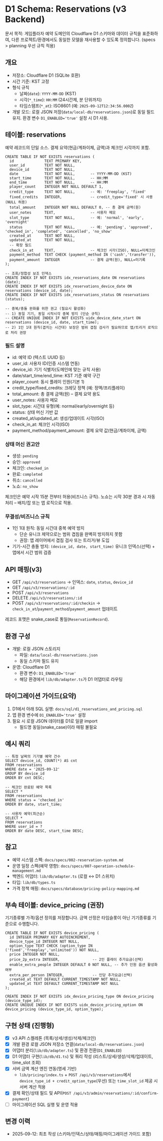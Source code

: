 # D1 Schema: Reservations (v3 Backend)

문서 목적: 게임플라자 예약 도메인의 Cloudflare D1 스키마와 데이터 규칙을 표준화하여, 다른 프로젝트/환경에서도 동일한 모델을 재사용할 수 있도록 정의합니다. (specs > planning 우선 규칙 적용)

## 개요
- 저장소: Cloudflare D1 (SQLite 호환)
- 시간 기준: KST 고정
- 형식 규칙
  - 날짜(`date`): `YYYY-MM-DD` (KST)
  - 시각(`*_time`): `HH:MM` (24시간제, 분 단위까지)
  - 타임스탬프(`*_at`): ISO8601 (예: `2025-09-12T12:34:56.000Z`)
- 개발 모드: 로컬 JSON 저장(`data/local-db/reservations.json`)로 동일 필드 유지. 환경 변수 `D1_ENABLED='true'` 설정 시 D1 사용.

## 테이블: reservations
예약 레코드의 단일 소스. 결제 요약(현금/계좌이체, 금액)과 체크인 시각까지 포함.

```
CREATE TABLE IF NOT EXISTS reservations (
  id              TEXT PRIMARY KEY,
  user_id         TEXT NOT NULL,
  device_id       TEXT NOT NULL,
  date            TEXT NOT NULL,       -- YYYY-MM-DD (KST)
  start_time      TEXT NOT NULL,       -- HH:MM
  end_time        TEXT NOT NULL,       -- HH:MM
  player_count    INTEGER NOT NULL DEFAULT 1,
  credit_type     TEXT NOT NULL,       -- 예: 'freeplay', 'fixed'
  fixed_credits   INTEGER,             -- credit_type='fixed' 시 사용 (NULL 허용)
  total_amount    INTEGER NOT NULL DEFAULT 0, -- 총 결제 금액(원)
  user_notes      TEXT,                -- 사용자 메모
  slot_type       TEXT NOT NULL,       -- 예: 'normal', 'early', 'overnight'
  status          TEXT NOT NULL,       -- 예: 'pending', 'approved', 'checked_in', 'completed', 'cancelled', 'no_show'
  created_at      TEXT NOT NULL,
  updated_at      TEXT NOT NULL,
  -- 확장 필드
  check_in_at     TEXT,                -- 체크인 시각(ISO), NULL=미체크인
  payment_method  TEXT CHECK (payment_method IN ('cash','transfer')),
  payment_amount  INTEGER              -- 결제 금액(원), NULL=미기록
);

-- 조회/정합성 보조 인덱스
CREATE INDEX IF NOT EXISTS idx_reservations_date ON reservations (date);
CREATE INDEX IF NOT EXISTS idx_reservations_device_date ON reservations (device_id, date);
CREATE INDEX IF NOT EXISTS idx_reservations_status ON reservations (status);

-- 중복/충돌 완화를 위한 권고 (필요시 활성화)
-- 1) 동일 기기, 동일 시작시각 중복 방지 (단순 규칙)
-- CREATE UNIQUE INDEX IF NOT EXISTS uidx_device_date_start ON reservations (device_id, date, start_time);
-- 2) 1인 1대 원칙(겹치는 시간대) 보장은 범위 겹침 검사가 필요하므로 앱/트리거 로직으로 처리 권장
```

### 필드 설명
- id: 예약 ID (텍스트 UUID 등)
- user_id: 사용자 ID(인증 시스템 연동)
- device_id: 기기 식별자(도메인에 맞는 규칙 사용)
- date/start_time/end_time: KST 기준 예약 구간
- player_count: 동시 플레이 인원(기본 1)
- credit_type/fixed_credits: 크레딧 정책 (예: 정액/프리플레이)
- total_amount: 총 결제 금액(원) – 결제 요약 용도
- user_notes: 사용자 메모
- slot_type: 시간대 유형(예: normal/early/overnight 등)
- status: 상태 머신 기반 값
- created_at/updated_at: 생성/업데이트 시각(ISO)
- check_in_at: 체크인 시각(ISO)
- payment_method/payment_amount: 결제 요약 값(현금/계좌이체, 금액)

### 상태 머신 권고안
- 생성: `pending`
- 승인: `approved`
- 체크인: `checked_in`
- 완료: `completed`
- 취소: `cancelled`
- 노쇼: `no_show`

체크인은 예약 시작 15분 전부터 허용(비즈니스 규칙). 노쇼는 시작 30분 경과 시 자동 처리 – 배치/잡 또는 앱 로직으로 적용.

### 무결성/비즈니스 규칙
- 1인 1대 원칙: 동일 시간대 중복 예약 방지
  - 단순 유니크 제약으로는 범위 겹침을 완벽히 방지하지 못함
  - 권장: 앱 레이어에서 겹침 검사 또는 트리거/뷰 도입
- 기기-시간 충돌 방지: `(device_id, date, start_time)` 유니크 인덱스(선택) + 앱에서 시간 범위 검증

## API 매핑(v3)
- GET `/api/v3/reservations` → 인덱스: `date`, `status`, `device_id`
- GET `/api/v3/reservations/:id`
- POST `/api/v3/reservations`
- DELETE `/api/v3/reservations/:id`
- POST `/api/v3/reservations/:id/checkin` → `check_in_at`/`payment_method`/`payment_amount` 업데이트

레코드 포맷은 snake_case로 통일(`ReservationRecord`).

## 환경 구성
- 개발: 로컬 JSON 스토리지
  - 파일: `data/local-db/reservations.json`
  - 동일 스키마 필드 유지
- 운영: Cloudflare D1
  - 환경 변수: `D1_ENABLED='true'`
  - 해당 환경에서 `lib/db/adapter.ts`가 D1 어댑터로 라우팅

## 마이그레이션 가이드(요약)
1) D1에서 아래 SQL 실행: `docs/sql/d1_reservations_and_pricing.sql`
2) 앱 환경 변수에 `D1_ENABLED='true'` 설정
3) 필요 시 로컬 JSON 데이터를 D1로 일괄 import
   - 필드명 동일(snake_case)이라 매핑 불필요

## 예시 쿼리
```
-- 특정 날짜의 기기별 예약 건수
SELECT device_id, COUNT(*) AS cnt
FROM reservations
WHERE date = '2025-09-12'
GROUP BY device_id
ORDER BY cnt DESC;

-- 체크인 완료된 예약 목록
SELECT *
FROM reservations
WHERE status = 'checked_in'
ORDER BY date, start_time;

-- 사용자 예약(최근순)
SELECT *
FROM reservations
WHERE user_id = ?
ORDER BY date DESC, start_time DESC;
```

## 참고
- 예약 시스템 스펙: `docs/specs/002-reservation-system.md`
- 운영 일정 스펙(예약 영향): `docs/specs/007-operation-schedule-management.md`
- 백엔드 어댑터: `lib/db/adapter.ts` (로컬 ↔ D1 스위치)
- 타입: `lib/db/types.ts`
- 가격 정책 매핑: `docs/specs/database/pricing-policy-mapping.md`

## 부속 테이블: device_pricing (권장)
기기종류별 가격/옵션 정의를 저장합니다. 금액 산정은 타임슬롯이 아닌 기기종류를 기준으로 수행합니다.

```
CREATE TABLE IF NOT EXISTS device_pricing (
  id INTEGER PRIMARY KEY AUTOINCREMENT,
  device_type_id INTEGER NOT NULL,
  option_type TEXT CHECK (option_type IN ('fixed','freeplay','unlimited')) NOT NULL,
  price INTEGER NOT NULL,
  price_2p_extra INTEGER,               -- 2인 플레이 추가요금(선택)
  enable_extra_people INTEGER DEFAULT 0 NOT NULL, -- 추가 인원 옵션 활성화 여부
  extra_per_person INTEGER,             -- 인당 추가요금(선택)
  created_at TEXT DEFAULT CURRENT_TIMESTAMP NOT NULL,
  updated_at TEXT DEFAULT CURRENT_TIMESTAMP NOT NULL
);

CREATE INDEX IF NOT EXISTS idx_device_pricing_type ON device_pricing (device_type_id);
CREATE UNIQUE INDEX IF NOT EXISTS uidx_device_pricing_option ON device_pricing (device_type_id, option_type);
```

## 구현 상태 (진행형)
- [x] v3 API 스켈레톤 (목록/상세/생성/삭제/체크인)
- [x] 개발 환경 로컬 JSON 저장소 연결(`data/local-db/reservations.json`)
- [x] 어댑터 분리(`lib/db/adapter.ts`) 및 환경 전환(`D1_ENABLED`)
- [x] D1 어댑터 구현(`lib/db/d1.ts`) 및 쿼리 작성 (리스트/상세/생성/삭제/업데이트, time_slot 조회)
- [x] 서버 금액 계산 엔진 연동(명세 기반)
  - `lib/pricing/index.ts` + `POST /api/v3/reservations`에서 `device_type_id + credit_option_type`(우선) 또는 `time_slot_id` 제공 시 서버 계산 적용
- [x] 결제 확인/상태 필드 및 API(`POST /api/v3/admin/reservations/:id/confirm-payment`)
- [ ] 마이그레이션 SQL 실행 및 운영 적용

## 변경 이력
- 2025-09-12: 최초 작성 (스키마/인덱스/상태/매핑/마이그레이션 가이드 포함)
